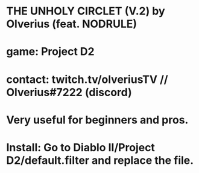 # THE UNHOLY CIRCLET (V.2) by Olverius (feat. NODRULE)
# game: Project D2
# contact: twitch.tv/olveriusTV // Olverius#7222 (discord)
# Very useful for beginners and pros.
# Install: Go to Diablo II/Project D2/default.filter and replace the file.

